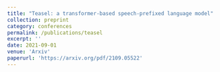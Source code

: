 ```yaml
---
title: "Teasel: a transformer-based speech-prefixed language model"
collection: preprint
category: conferences
permalink: /publications/teasel
excerpt: ''
date: 2021-09-01
venue: 'Arxiv'
paperurl: 'https://arxiv.org/pdf/2109.05522'
---
```


